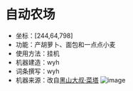 # 自动农场
- 坐标：[244,64,798]
- 功能：产胡萝卜、面包和一点点小麦
- 使用方法：挂机
- 机器建造：wyh
- 词条撰写：wyh
- 机器来源：改自[黑山大叔·菜塔](https://www.bilibili.com/video/BV1J8seemErb/)
![image](https://github.com/user-attachments/assets/3c3bfb0c-53d0-4b30-908d-dc2b5c14a39b)
